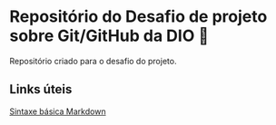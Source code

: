 # Repositório do Desafio de projeto sobre Git/GitHub da DIO :floppy_disk:
Repositório criado para o desafio do projeto.

## Links úteis
[Sintaxe básica Markdown](https://www.markdownguide.org/basic-syntax/)
